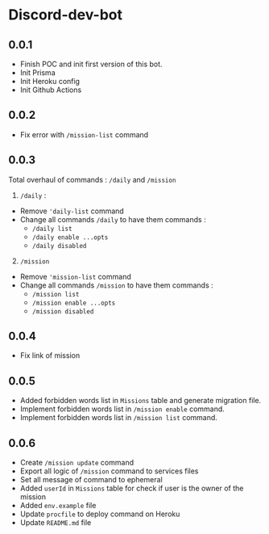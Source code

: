 # Discord-dev-bot

## 0.0.1

-   Finish POC and init first version of this bot.
-   Init Prisma
-   Init Heroku config
-   Init Github Actions

## 0.0.2

-   Fix error with `/mission-list` command

## 0.0.3

Total overhaul of commands : `/daily` and `/mission`

1. `/daily` :

-   Remove `'daily-list` command
-   Change all commands `/daily` to have them commands :
    -   `/daily list`
    -   `/daily enable ...opts`
    -   `/daily disabled`

2. `/mission`

-   Remove `'mission-list` command
-   Change all commands `/mission` to have them commands :
    -   `/mission list`
    -   `/mission enable ...opts`
    -   `/mission disabled`

## 0.0.4

-   Fix link of mission

## 0.0.5

-   Added forbidden words list in `Missions` table and generate migration file.
-   Implement forbidden words list in `/mission enable` command.
-   Implement forbidden words list in `/mission list` command.

## 0.0.6

-   Create `/mission update` command
-   Export all logic of `/mission` command to services files
-   Set all message of command to ephemeral
-   Added `userId` in `Missions` table for check if user is the owner of the mission
-   Added `env.example` file
-   Update `procfile` to deploy command on Heroku
-   Update `README.md` file

